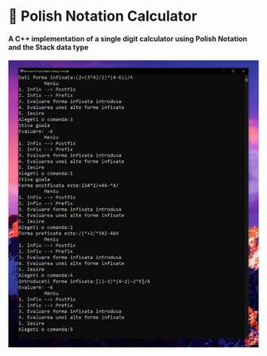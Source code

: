 # 💾 Polish Notation Calculator
#### A C++ implementation of a single digit calculator using Polish Notation and the Stack data type


<div>
    <img src="media/Exemplu.PNG">
</div>
